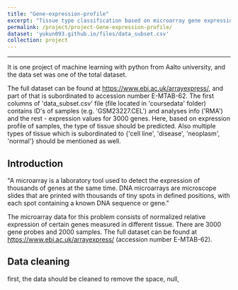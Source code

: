 ```yaml
---
title: "Gene-expression-profile"
excerpt: "Tissue type classification based on microarray gene expression profiles<br/><img src='/images/DNA-Microarray.png'>"
permalink: /project/project-Gene-expression-profile/
dataset: 'yukun093.github.io/files/data_subset.csv'
collection: project
---
```


------

It is one project of machine learning with python from Aalto university, and the data set was one of the total dataset.

The full dataset can be found at https://www.ebi.ac.uk/arrayexpress/, and part of that is subordinated to accession number E-MTAB-62. The first columns of 'data_subset.csv' file (file located in 'coursedata' folder) contains ID's of samples (e.g. 'GSM23227.CEL') and analyses info ('RMA') and the rest - expression values for 3000 genes. Here, based on expression profile of samples, the type of tissue should be predicted. Also multiple types of tissue which is subordinated to {'cell line', 'disease', 'neoplasm', 'normal'} should be mentioned as well. 

## Introduction

"A microarray is a laboratory tool used to detect the expression of thousands of genes at the same time. DNA microarrays are microscope slides that are printed with thousands of tiny spots in defined positions, with each spot containing a known DNA sequence or gene."

The microarray data for this problem consists of normalized relative expression of certain genes measured in different tissue. There are 3000 gene probes and 2000 samples. The full dataset can be found at https://www.ebi.ac.uk/arrayexpress/ (accession number E-MTAB-62).

## Data cleaning

first, the data should be cleaned to remove the space, null, 